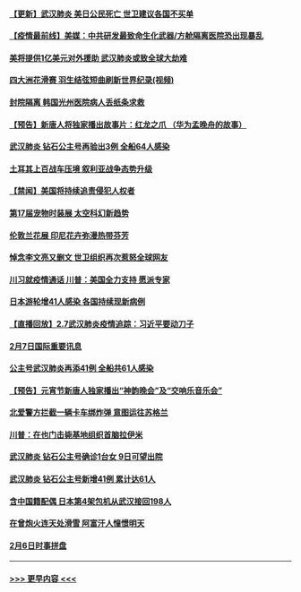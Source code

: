 #### [【更新】武汉肺炎 美日公民死亡 世卫建议各国不买单](../pages/prog202/a102770740.md?t=02081755) 
#### [【疫情最前线】美媒：中共研发最致命生化武器/方舱隔离医院恐出现暴乱](../pages/prog202/a102772439.md?t=02081755) 
#### [美将提供1亿美元对外援助 武汉肺炎或致全球大劫难](../pages/prog202/a102772361.md?t=02081755) 
#### [四大洲花滑赛 羽生结弦短曲刷新世界纪录(视频)](../pages/prog202/a102772341.md?t=02081755) 
#### [封院隔离 韩国光州医院病人丢纸条求救](../pages/prog202/a102772282.md?t=02081755) 
#### [【预告】新唐人将独家播出故事片：红龙之爪 （华为孟晚舟的故事）](../pages/prog202/a102767728.md?t=02081755) 
#### [武汉肺炎 钻石公主号再验出3例 全船64人感染](../pages/prog202/a102771726.md?t=02081755) 
#### [土耳其上百战车压境 叙利亚战争态势升级](../pages/prog202/a102772132.md?t=02081755) 
#### [【禁闻】美国将持续追责侵犯人权者](../pages/prog202/a102772042.md?t=02081755) 
#### [第17届宠物时装展 太空科幻新趋势](../pages/prog202/a102772033.md?t=02081755) 
#### [伦敦兰花展 印尼花卉弥漫热带芬芳](../pages/prog202/a102772026.md?t=02081755) 
#### [悼念李文亮又删文 世卫组织再次惹怒全球网友](../pages/prog202/a102771968.md?t=02081755) 
#### [川习就疫情通话 川普：美国全力支持 愿派专家](../pages/prog202/a102771930.md?t=02081755) 
#### [日本游轮增41人感染 各国持续现新病例](../pages/prog202/a102771912.md?t=02081755) 
#### [【直播回放】2.7武汉肺炎疫情追踪：习近平要动刀子](../pages/prog202/a102771649.md?t=02081755) 
#### [2月7日国际重要讯息](../pages/prog202/a102771747.md?t=02081755) 
#### [公主号武汉肺炎再添41例 全船共61人感染](../pages/prog202/a102771703.md?t=02081755) 
#### [【预告】元宵节新唐人独家播出“神韵晚会”及“交响乐音乐会”](../pages/prog202/a102767674.md?t=02081755) 
#### [北爱警方拦截一辆卡车绑炸弹 意图运往苏格兰](../pages/prog202/a102771609.md?t=02081755) 
#### [川普：在也门击毙基地组织首脑拉伊米](../pages/prog202/a102771528.md?t=02081755) 
#### [武汉肺炎 钻石公主号确诊1台女 9日可望出院](../pages/prog202/a102771518.md?t=02081755) 
#### [武汉肺炎 钻石公主号新增41例 累计达61人](../pages/prog202/a102771486.md?t=02081755) 
#### [含中国籍配偶 日本第4架包机从武汉接回198人](../pages/prog202/a102771472.md?t=02081755) 
#### [在曾炮火连天处滑雪 阿富汗人憧憬明天](../pages/prog202/a102771290.md?t=02081755) 
#### [2月6日时事拼盘](../pages/prog202/a102771225.md?t=02081755) 

----
#### [ >>> 更早内容 <<< ](../indexes/prog202-earlier.md)
